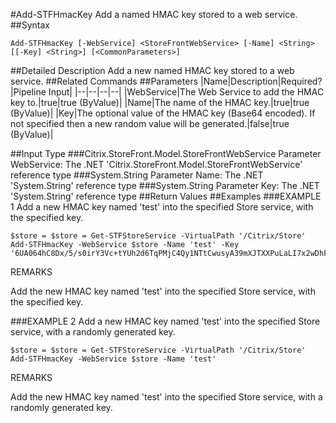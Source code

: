 #Add-STFHmacKey
Add a named HMAC key stored to a web service.
##Syntax
```Add-STFHmacKey [-WebService] <StoreFrontWebService> [-Name] <String> [[-Key] <String>] [<CommonParameters>]
```
##Detailed Description
Add a new named HMAC key stored to a web service.
##Related Commands
##Parameters
|Name|Description|Required?|Pipeline Input||--|--|--|--||WebService|The Web Service to add the HMAC key to.|true|true (ByValue)||Name|The name of the HMAC key.|true|true (ByValue)||Key|The optional value of the HMAC key (Base64 encoded). If not specified then a new random value will be generated.|false|true (ByValue)|##Input Type
###Citrix.StoreFront.Model.StoreFrontWebService
Parameter WebService: The .NET 'Citrix.StoreFront.Model.StoreFrontWebService' reference type
###System.String
Parameter Name: The .NET 'System.String' reference type
###System.String
Parameter Key: The .NET 'System.String' reference type
##Return Values
##Examples
###EXAMPLE 1 Add a new HMAC key named 'test' into the specified Store service, with the specified key.
```$store = $store = Get-STFStoreService -VirtualPath '/Citrix/Store'
Add-STFHmacKey -WebService $store -Name 'test' -Key '6UA064hC8Dx/5/s0irY3Vc+tYUh2d6TqPMjC4Qy1NTtCwusyA39mXJTXXPuLaLI7x2wDhFDrsk0rqSqzjlV5Pw=='
```
REMARKS

Add the new HMAC key named 'test' into the specified Store service, with the specified key.
###EXAMPLE 2 Add a new HMAC key named 'test' into the specified Store service, with a randomly generated key.
```$store = $store = Get-STFStoreService -VirtualPath '/Citrix/Store'
Add-STFHmacKey -WebService $store -Name 'test'
```
REMARKS

Add the new HMAC key named 'test' into the specified Store service, with a randomly generated key.
